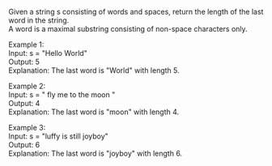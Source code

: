Given a string s consisting of words and spaces, return the length of the last word in the string.<br>
A word is a maximal  substring consisting of non-space characters only.

Example 1:<br>
Input: s = "Hello World"<br>
Output: 5<br>
Explanation: The last word is "World" with length 5.

Example 2:<br>
Input: s = "   fly me   to   the moon  "<br>
Output: 4<br>
Explanation: The last word is "moon" with length 4.<br>

Example 3:<br>
Input: s = "luffy is still joyboy"<br>
Output: 6<br>
Explanation: The last word is "joyboy" with length 6.
